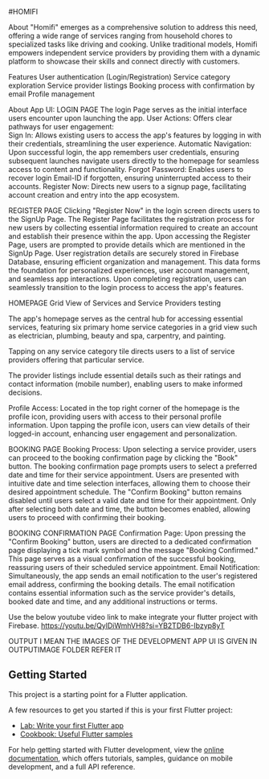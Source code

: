 #HOMIFI

About
"Homifi" emerges as a comprehensive solution to address this need, offering a wide 
range of services ranging from household chores to specialized tasks like driving and 
cooking. Unlike traditional models, Homifi empowers independent service providers by 
providing them with a dynamic platform to showcase their skills and connect directly 
with customers.

Features
User authentication (Login/Registration)
Service category exploration
Service provider listings
Booking process with confirmation by email
Profile management

About App UI:
LOGIN PAGE
The login Page serves as the initial interface users encounter upon launching the app.
User Actions: Offers clear pathways for user engagement:	
Sign In: Allows existing users to access the app's features by logging in with their credentials, streamlining the user experience.
Automatic Navigation: Upon successful login, the app remembers user credentials, ensuring subsequent launches navigate users directly to the homepage for seamless access to content and functionality.
Forgot Password: Enables users to recover login Email-ID if forgotten, ensuring uninterrupted access to their accounts. 
Register Now: Directs new users to a signup page, facilitating account creation and entry into the app ecosystem.


REGISTER PAGE
Clicking "Register Now" in the login screen directs users to the SignUp Page.
The Register Page facilitates the registration process for new users by collecting essential information required to create an account and establish their presence within the app.
Upon accessing the Register Page, users are prompted to provide details which are mentioned in the SignUp Page.
User registration details are securely stored in Firebase Database, ensuring efficient organization and management.
This data forms the foundation for personalized experiences, user account management, and seamless app interactions.
Upon completing registration, users can seamlessly transition to the login process to access the app's features.


HOMEPAGE
Grid View of Services and Service Providers testing

The app's homepage serves as the central hub for accessing essential services, featuring six primary home service categories in a grid view  such as electrician, plumbing, beauty and spa, carpentry, and painting.

Tapping on any service category tile directs users to a list of service providers offering that particular service.

The provider listings include essential details such as their ratings and contact information (mobile number), enabling users to make informed decisions.


Profile Access:
Located in the top right corner of the homepage is the profile icon, providing users with access to their personal profile information.
Upon tapping the profile icon, users can view details of their logged-in account, enhancing user engagement and personalization.



BOOKING PAGE
Booking Process:
Upon selecting a service provider, users can proceed to the booking confirmation page by clicking the "Book" button.
The booking confirmation page prompts users to select a preferred date and time for their service appointment.
Users are presented with intuitive date and time selection interfaces, allowing them to choose their desired appointment schedule.
The "Confirm Booking" button remains disabled until users select a valid date and time for their appointment.
Only after selecting both date and time, the button becomes enabled, allowing users to proceed with confirming their booking.



BOOKING CONFIRMATION PAGE
Confirmation Page:
Upon pressing the "Confirm Booking" button, users are directed to a dedicated confirmation page displaying a tick mark symbol and the message "Booking Confirmed."
This page serves as a visual confirmation of the successful booking, reassuring users of their scheduled service appointment.
Email Notification:
Simultaneously, the app sends an email notification to the user's registered email address, confirming the booking details.
The email notification contains essential information such as the service provider's details, booked date and time, and any additional instructions or terms.


Use the below youtube video link to make integrate your flutter project with Firebase.
https://youtu.be/QylDiWmhVH8?si=YB2TDB6-Ibzyp8yT

OUTPUT I MEAN THE IMAGES OF THE DEVELOPMENT APP UI IS GIVEN IN OUTPUTIMAGE FOLDER REFER IT




## Getting Started

This project is a starting point for a Flutter application.

A few resources to get you started if this is your first Flutter project:

- [Lab: Write your first Flutter app](https://docs.flutter.dev/get-started/codelab)
- [Cookbook: Useful Flutter samples](https://docs.flutter.dev/cookbook)

For help getting started with Flutter development, view the
[online documentation](https://docs.flutter.dev/), which offers tutorials,
samples, guidance on mobile development, and a full API reference.
